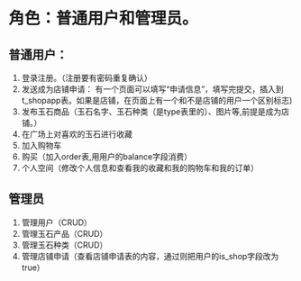
# 角色：普通用户和管理员。
## 普通用户：
1. 登录注册。（注册要有密码重复确认）
2. 发送成为店铺申请： 有一个页面可以填写“申请信息”，填写完提交，插入到t_shopapp表。如果是店铺，在页面上有一个和不是店铺的用户一个区别标志)
3. 发布玉石商品（玉石名字、玉石种类（是type表里的）、图片等,前提是成为店铺。）
4. 在广场上对喜欢的玉石进行收藏
5. 加入购物车
6. 购买（加入order表,用用户的balance字段消费）
7. 个人空间（修改个人信息和查看我的收藏和我的购物车和我的订单）

## 管理员
1. 管理用户（CRUD）
2. 管理玉石产品（CRUD）
3. 管理玉石种类（CRUD）
4. 管理店铺申请（查看店铺申请表的内容，通过则把用户的is_shop字段改为true）
